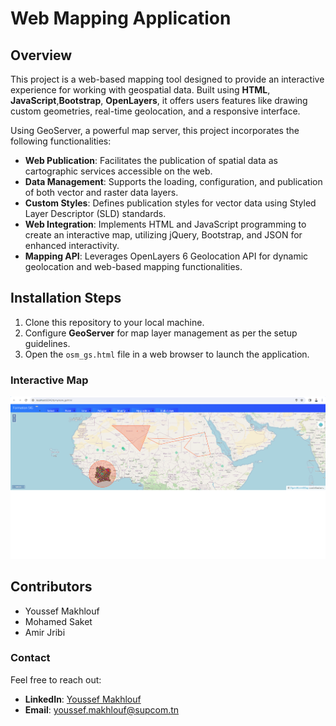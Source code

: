 # Web Mapping Application  

## Overview  
This project is a web-based mapping tool designed to provide an interactive experience for working with geospatial data. Built using **HTML**, **JavaScript**,**Bootstrap**, **OpenLayers**, it offers users features like drawing custom geometries, real-time geolocation, and a responsive interface. 

Using GeoServer, a powerful map server, this project incorporates the following functionalities:  

- **Web Publication**: Facilitates the publication of spatial data as cartographic services accessible on the web.  
- **Data Management**: Supports the loading, configuration, and publication of both vector and raster data layers.  
- **Custom Styles**: Defines publication styles for vector data using Styled Layer Descriptor (SLD) standards.  
- **Web Integration**: Implements HTML and JavaScript programming to create an interactive map, utilizing jQuery, Bootstrap, and JSON for enhanced interactivity.  
- **Mapping API**: Leverages OpenLayers 6 Geolocation API for dynamic geolocation and web-based mapping functionalities.  

## Installation Steps  
1. Clone this repository to your local machine.  
2. Configure **GeoServer** for map layer management as per the setup guidelines.  
4. Open the `osm_gs.html` file in a web browser to launch the application.  


### Interactive Map  
![Map Interface](Images/Interface.png)
 



## Contributors  
- Youssef Makhlouf  
- Mohamed Saket
- Amir Jribi

### Contact  
Feel free to reach out:  
- **LinkedIn**: [Youssef Makhlouf](https://www.linkedin.com/in/youssef-makhlouf-608aa622a/)  
- **Email**: [youssef.makhlouf@supcom.tn](mailto:youssef.makhlouf@supcom.tn)  
